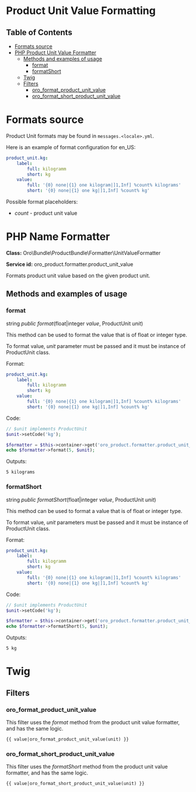 Product Unit Value Formatting
=============================

Table of Contents
-----------------

 - [Formats source](#format-source)
 - [PHP Product Unit Value Formatter](#php-product-unit-value-formatter)
    - [Methods and examples of usage](#methods-and-examples-of-usage)
      - [format](#format)
      - [formatShort](#formatShort)
   - [Twig](#twig)
    - [Filters](#filters)
      - [oro_format_product_unit_value](#oro_format_product_unit_value)
      - [oro_format_short_product_unit_value](#oro_format_short_product_unit_value)

Formats source
==============

Product Unit formats may be found in ``messages.<locale>.yml``.

Here is an example of format configuration for en_US:

```yaml
product_unit.kg:
    label:
        full: kilogramm
        short: kg
    value:
        full: '{0} none|{1} one kilogram|]1,Inf] %count% kilograms'
        short: '{0} none|{1} one kg|]1,Inf] %count% kg'
```

Possible format placeholders:

* *count* - product unit value

PHP Name Formatter
==================

**Class:** Oro\Bundle\ProductBundle\Formatter\UnitValueFormatter

**Service id:** oro_product.formatter.product_unit_value

Formats product unit value based on the given product unit.

Methods and examples of usage
-----------------------------

### format

string *public* *format*(float|integer *value*, ProductUnit *unit*)

This method can be used to format the value that is of float or integer type.

To format value, *unit* parameter must be passed and it must be instance of ProductUnit class.

Format:

```yaml
product_unit.kg:
    label:
        full: kilogramm
        short: kg
    value:
        full: '{0} none|{1} one kilogram|]1,Inf] %count% kilograms'
        short: '{0} none|{1} one kg|]1,Inf] %count% kg'
```

Code:

```php
// $unit implements ProductUnit
$unit->setCode('kg');

$formatter = $this->container->get('oro_product.formatter.product_unit_value');
echo $formatter->format(5, $unit);
```

Outputs:

```
5 kilograms
```


### formatShort

string *public* *formatShort*(float|integer *value*, ProductUnit *unit*)

This method can be used to format a value that is of float or integer type.

To format value, *unit* parameters must be passed and it must be instance of ProductUnit class.

Format:

```yaml
product_unit.kg:
    label:
        full: kilogramm
        short: kg
    value:
        full: '{0} none|{1} one kilogram|]1,Inf] %count% kilograms'
        short: '{0} none|{1} one kg|]1,Inf] %count% kg'
```

Code:

```php
// $unit implements ProductUnit
$unit->setCode('kg');

$formatter = $this->container->get('oro_product.formatter.product_unit_value');
echo $formatter->formatShort(5, $unit);
```

Outputs:

```
5 kg
```

Twig
====

Filters
-------

### oro_format_product_unit_value

This filter uses the *format* method from the product unit value formatter, and has the same logic.

```
{{ value|oro_format_product_unit_value(unit) }}
```


### oro_format_short_product_unit_value

This filter uses the *formatShort* method from the product unit value formatter, and has the same logic.

```
{{ value|oro_format_short_product_unit_value(unit) }}
```
